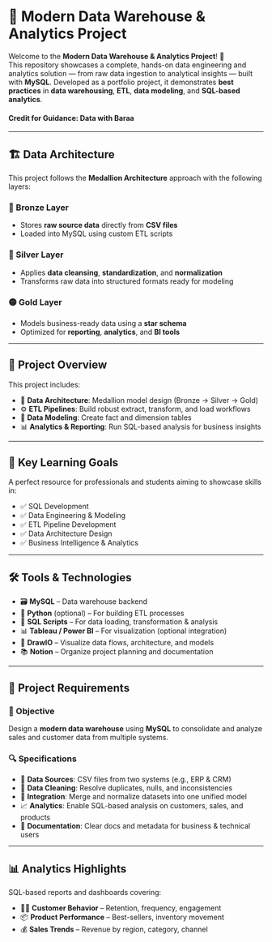 # 🏢 Modern Data Warehouse & Analytics Project

Welcome to the **Modern Data Warehouse & Analytics Project**! 🚀  
This repository showcases a complete, hands-on data engineering and analytics solution — from raw data ingestion to analytical insights — built with **MySQL**. Developed as a portfolio project, it demonstrates **best practices** in **data warehousing**, **ETL**, **data modeling**, and **SQL-based analytics**.

#### Credit for Guidance: Data with Baraa
---

## 🏗️ Data Architecture

This project follows the **Medallion Architecture** approach with the following layers:

### 🔶 Bronze Layer
- Stores **raw source data** directly from **CSV files**
- Loaded into MySQL using custom ETL scripts

### 🔷 Silver Layer
- Applies **data cleansing**, **standardization**, and **normalization**
- Transforms raw data into structured formats ready for modeling

### 🟡 Gold Layer
- Models business-ready data using a **star schema**
- Optimized for **reporting**, **analytics**, and **BI tools**

---

## 📖 Project Overview

This project includes:

- 🧱 **Data Architecture**: Medallion model design (Bronze → Silver → Gold)
- ⚙️ **ETL Pipelines**: Build robust extract, transform, and load workflows
- 🧩 **Data Modeling**: Create fact and dimension tables
- 📊 **Analytics & Reporting**: Run SQL-based analysis for business insights

---

## 🎯 Key Learning Goals

A perfect resource for professionals and students aiming to showcase skills in:

- ✅ SQL Development  
- ✅ Data Engineering & Modeling  
- ✅ ETL Pipeline Development  
- ✅ Data Architecture Design  
- ✅ Business Intelligence & Analytics  

---

## 🛠️ Tools & Technologies

- 🗃️ **MySQL** – Data warehouse backend  
- 🐍 **Python** (optional) – For building ETL processes  
- 📝 **SQL Scripts** – For data loading, transformation & analysis  
- 📊 **Tableau / Power BI** – For visualization (optional integration)  
- 🧰 **DrawIO** – Visualize data flows, architecture, and models  
- 📚 **Notion** – Organize project planning and documentation  

---

## 🚀 Project Requirements

### 🎯 Objective
Design a **modern data warehouse** using **MySQL** to consolidate and analyze sales and customer data from multiple systems.

### 🔍 Specifications

- 📁 **Data Sources**: CSV files from two systems (e.g., ERP & CRM)
- 🧼 **Data Cleaning**: Resolve duplicates, nulls, and inconsistencies
- 🔗 **Integration**: Merge and normalize datasets into one unified model
- 📈 **Analytics**: Enable SQL-based analysis on customers, sales, and products
- 🧾 **Documentation**: Clear docs and metadata for business & technical users

---

## 📊 Analytics Highlights

SQL-based reports and dashboards covering:

- 🧑‍💼 **Customer Behavior** – Retention, frequency, engagement  
- 📦 **Product Performance** – Best-sellers, inventory movement  
- 💰 **Sales Trends** – Revenue by region, category, channel  
